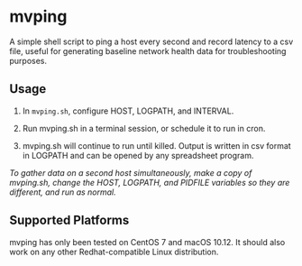# mvping
A simple shell script to ping a host every second and record latency to a csv file, useful for generating baseline network health data for troubleshooting purposes.


## Usage

1. In `mvping.sh`, configure HOST, LOGPATH, and INTERVAL.

2. Run mvping.sh in a terminal session, or schedule it to run in cron.

3. mvping.sh will continue to run until killed.  Output is written in csv format in LOGPATH and can be opened by any spreadsheet program.

*To gather data on a second host simultaneously, make a copy of mvping.sh, change the HOST, LOGPATH, and PIDFILE variables so they are different, and run as normal.*


## Supported Platforms

mvping has only been tested on CentOS 7 and macOS 10.12.  It should also work on any other Redhat-compatible Linux distribution.